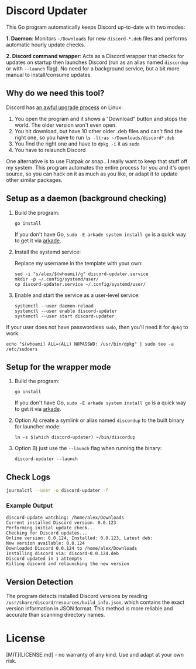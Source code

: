 # Discord Updater

This Go program automatically keeps Discord up-to-date with two modes:

**1. Daemon**: Monitors `~/Downloads` for new `discord-*.deb` files and performs automatic hourly update checks.

**2. Discord command wrapper**: Acts as a Discord wrapper that checks for updates on startup then launches Discord (run as an alias named `discordup` or with `--launch` flag). No need for a background service, but a bit more manual to install/consume updates.

## Why do we need this tool?

Discord has [an awful upgrade process](https://x.com/alexellisuk/status/1968230950342652296) on Linux:

1. You open the program and it shows a "Download" button and stops the world. The older version won't even open.
2. You hit download, but have 10 other older .deb files and can't find the right one, so you have to run `ls -ltras ~/Downloads/discord*.deb`
3. You find the right one and have to `dpkg -i` it as `sudo`
4. You have to relaunch Discord

One alternative is to use Flatpak or snap.. I really want to keep that stuff off my system. This program automates the entire process for you and it's open source, so you can hack on it as much as you like, or adapt it to update other similar packages.

## Setup as a daemon (background checking)

1. Build the program:
   ```
   go install
   ```

   If you don't have Go, `sudo -E arkade system install go` is a quick way to get it via [arkade](https://arkade.dev).

2. Install the systemd service:

   Replace my username in the template with your own:

   ```
   sed -i "s/alex/$(whoami)/g" discord-updater.service
   mkdir -p ~/.config/systemd/user/
   cp discord-updater.service ~/.config/systemd/user/
   ```

3. Enable and start the service as a user-level service:
   ```
   systemctl --user daemon-reload
   systemctl --user enable discord-updater
   systemctl --user start discord-updater
   ```

If your user does not have passwordless `sudo`, then you'll need it for `dpkg` to work:

```
echo "$(whoami) ALL=(ALL) NOPASSWD: /usr/bin/dpkg" | sudo tee -a /etc/sudoers
```

## Setup for the wrapper mode

1. Build the program:
   ```
   go install
   ```

   If you don't have Go, `sudo -E arkade system install go` is a quick way to get it via [arkade](https://arkade.dev).

2. Option A) create a symlink or alias named `discordup` to the built binary for launcher mode:
   ```
   ln -s $(which discord-updater) ~/bin/discordup
   ```

3. Option B) just use the `--launch` flag when running the binary:

   ```
   discord-updater --launch
   ```

## Check Logs
```bash
journalctl --user -u discord-updater -f
```

### Example Output

```
discord-update watching: /home/alex/Downloads
Current installed Discord version: 0.0.123
Performing initial update check...
Checking for Discord updates...
Online version: 0.0.124, Installed: 0.0.123, Latest deb:
New version available: 0.0.124
Downloaded Discord 0.0.124 to /home/alex/Downloads
Installing discord via: discord-0.0.124.deb
Discord updated in 1 attempts
Killing discord and relaunching the new version
```

## Version Detection

The program detects installed Discord versions by reading `/usr/share/discord/resources/build_info.json`, which contains the exact version information in JSON format. This method is more reliable and accurate than scanning directory names.

# License

[MIT](LICENSE.md] - no warranty of any kind. Use and adapt at your own risk.

